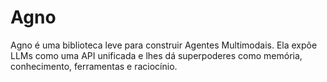 # Agno
Agno é uma biblioteca leve para construir Agentes Multimodais. Ela expõe LLMs como uma API unificada e lhes dá superpoderes como memória, conhecimento, ferramentas e raciocínio.
